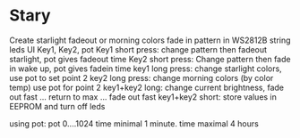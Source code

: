 # Stary

 Create starlight fadeout or morning colors fade in pattern in WS2812B string leds
   UI Key1, Key2, pot
   Key1 short press: change pattern then fadeout starlight, pot gives fadeout time
   Key2 short press: Change pattern then fade in wake up, pot gives fadein time
   key1 long press: change starlight colors, use pot to set point 2
   key2 long press: change morning colors (by color temp) use pot for point 2
   key1+key2 long: change current brightness, fade out fast ... return to max ... fade out fast
   key1+key2 short: store values in EEPROM and turn off leds 

   using pot:
   pot 0....1024
   time minimal 1 minute.
   time maximal 4 hours
